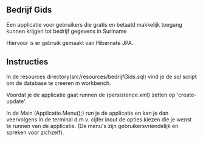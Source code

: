 ## Bedrijf Gids
Een applicatie voor gebruikers die gratis en betaald makkelijk toegang kunnen krijgen tot bedrijf gegevens in Suriname

Hiervoor is er gebruik gemaakt van Hibernate JPA.

## Instructies
In de resources directory(src/resources/bedrijfGids.sql) vind je de sql script om de database te creeren in workbench. 

Voordat je de applicatie gaat runnen de (persistence.xml) zetten op 'create-update'.

In de Main (Applicatie.Menu();) run je de applicatie en kan je dan veervolgens in de terminal d.m.v. cijfer inout de opties
kiezen die je wenst te runnen van de applicatie. (De menu's zijn gebruikersvriendelijk en spreken voor zichzelf).



